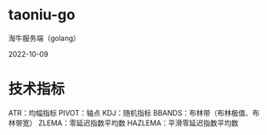 # taoniu-go
淘牛服务端（golang）

2022-10-09
# 技术指标
ATR：均幅指标
PIVOT：轴点
KDJ：随机指标
BBANDS：布林带（布林极值、布林带宽）
ZLEMA：零延迟指数平均数
HAZLEMA：平滑零延迟指数平均数

